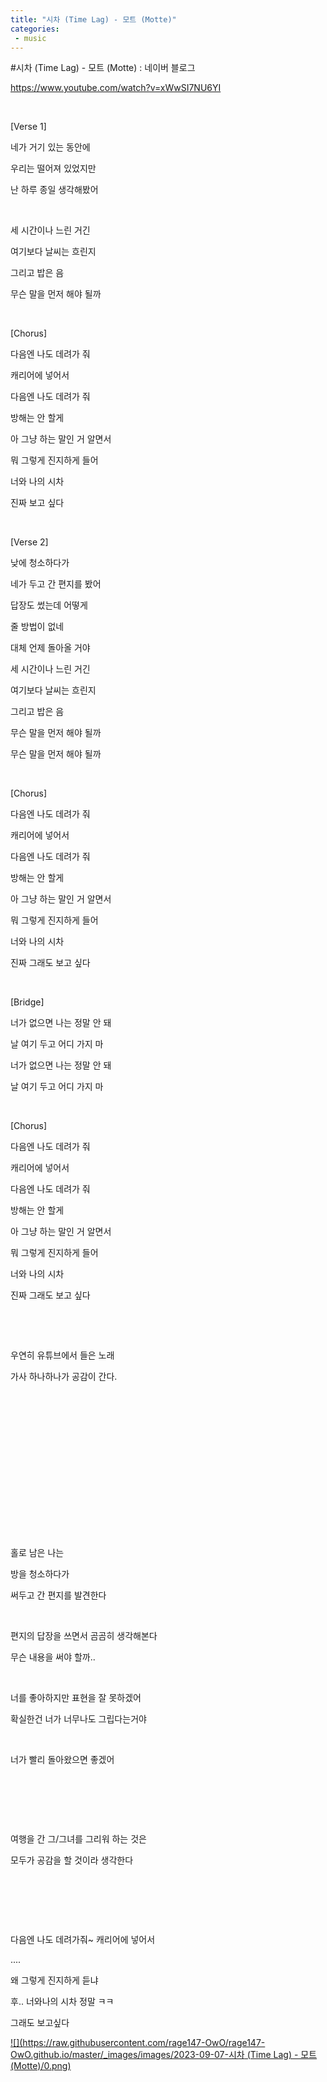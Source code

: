 ```yaml
---
title: "시차 (Time Lag) - 모트 (Motte)"
categories:
 - music
---
```

#시차 (Time Lag) - 모트 (Motte) : 네이버 블로그








<https://www.youtube.com/watch?v=xWwSI7NU6YI>





 











​

[Verse 1]

네가 거기 있는 동안에

우리는 떨어져 있었지만

난 하루 종일 생각해봤어

​

세 시간이나 느린 거긴

여기보다 날씨는 흐린지

그리고 밥은 음

무슨 말을 먼저 해야 될까

​

[Chorus]

다음엔 나도 데려가 줘

캐리어에 넣어서

다음엔 나도 데려가 줘

방해는 안 할게

아 그냥 하는 말인 거 알면서

뭐 그렇게 진지하게 들어

너와 나의 시차

진짜 보고 싶다

​

[Verse 2]

낮에 청소하다가

네가 두고 간 편지를 봤어

답장도 썼는데 어떻게

줄 방법이 없네

대체 언제 돌아올 거야

세 시간이나 느린 거긴

여기보다 날씨는 흐린지

그리고 밥은 음

무슨 말을 먼저 해야 될까

무슨 말을 먼저 해야 될까

​

[Chorus]

다음엔 나도 데려가 줘

캐리어에 넣어서

다음엔 나도 데려가 줘

방해는 안 할게

아 그냥 하는 말인 거 알면서

뭐 그렇게 진지하게 들어

너와 나의 시차

진짜 그래도 보고 싶다

​

[Bridge]

너가 없으면 나는 정말 안 돼

날 여기 두고 어디 가지 마

너가 없으면 나는 정말 안 돼

날 여기 두고 어디 가지 마

​

[Chorus]

다음엔 나도 데려가 줘

캐리어에 넣어서

다음엔 나도 데려가 줘

방해는 안 할게

아 그냥 하는 말인 거 알면서

뭐 그렇게 진지하게 들어

너와 나의 시차

진짜 그래도 보고 싶다

​

​

우연히 유튜브에서 들은 노래

가사 하나하나가 공감이 간다.

​

​

​

​

​

​

​

​

홀로 남은 나는 

방을 청소하다가

써두고 간 편지를 발견한다

​

편지의 답장을 쓰면서 곰곰히 생각해본다

무슨 내용을 써야 할까..

​

너를 좋아하지만 표현을 잘 못하겠어

확실한건 너가 너무나도 그립다는거야

​

너가 빨리 돌아왔으면 좋겠어

​

​

​

여행을 간 그/그녀를 그리워 하는 것은 

모두가 공감을 할 것이라 생각한다

​

​

​

다음엔 나도 데려가줘~ 캐리어에 넣어서

....

왜 그렇게 진지하게 듣냐

후.. 너와나의 시차 정말 ㅋㅋ

그래도 보고싶다





 



[![](https://raw.githubusercontent.com/rage147-OwO/rage147-OwO.github.io/master/_images/images/2023-09-07-시차 (Time Lag) - 모트 (Motte)/0.png)](#)








​

​

​

​

​

​

​

​

​

​

​

​





 

